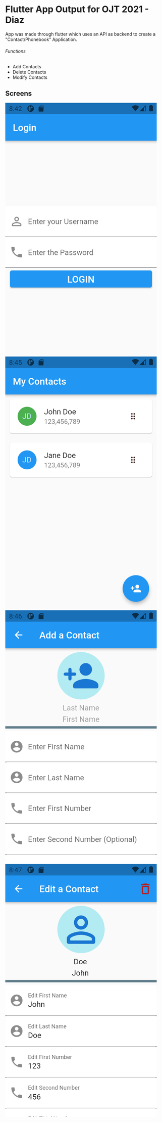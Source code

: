 # Flutter App Output for OJT 2021 - Diaz
App was made through flutter which uses an API as backend to create a "Contact/Phonebook" Application.

###### Functions
- Add Contacts
- Delete Contacts
- Modify Contacts

## Screens 
![Login Screen](https://github.com/AY2020-2021-CpE-OJT/Diaz-FlutterApp/blob/main/ScreenScreenshots/LoginScreen.png)
![Contact List Screen](https://github.com/AY2020-2021-CpE-OJT/Diaz-FlutterApp/blob/main/ScreenScreenshots/ContactListScreen.png)
![Contact Add Screen](https://github.com/AY2020-2021-CpE-OJT/Diaz-FlutterApp/blob/main/ScreenScreenshots/ContactAddScreen.png)
![Contact Edit Screen](https://github.com/AY2020-2021-CpE-OJT/Diaz-FlutterApp/blob/main/ScreenScreenshots/ContactEditScreen.png)
